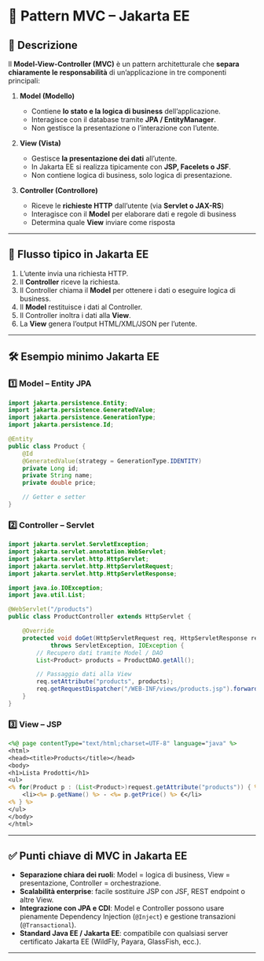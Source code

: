 # 🧩 Pattern MVC – Jakarta EE

## 📌 Descrizione

Il **Model-View-Controller (MVC)** è un pattern architetturale che **separa chiaramente le responsabilità** di un’applicazione in tre componenti principali:

1. **Model (Modello)**

   - Contiene **lo stato e la logica di business** dell’applicazione.
   - Interagisce con il database tramite **JPA / EntityManager**.
   - Non gestisce la presentazione o l’interazione con l’utente.

2. **View (Vista)**

   - Gestisce **la presentazione dei dati** all’utente.
   - In Jakarta EE si realizza tipicamente con **JSP, Facelets o JSF**.
   - Non contiene logica di business, solo logica di presentazione.

3. **Controller (Controllore)**

   - Riceve le **richieste HTTP** dall’utente (via **Servlet o JAX-RS**)
   - Interagisce con il **Model** per elaborare dati e regole di business
   - Determina quale **View** inviare come risposta

---

## 🔁 Flusso tipico in Jakarta EE

1. L’utente invia una richiesta HTTP.
2. Il **Controller** riceve la richiesta.
3. Il Controller chiama il **Model** per ottenere i dati o eseguire logica di business.
4. Il **Model** restituisce i dati al Controller.
5. Il Controller inoltra i dati alla **View**.
6. La **View** genera l’output HTML/XML/JSON per l’utente.

---

## 🛠️ Esempio minimo Jakarta EE

### 1️⃣ Model – Entity JPA

```java
import jakarta.persistence.Entity;
import jakarta.persistence.GeneratedValue;
import jakarta.persistence.GenerationType;
import jakarta.persistence.Id;

@Entity
public class Product {
    @Id
    @GeneratedValue(strategy = GenerationType.IDENTITY)
    private Long id;
    private String name;
    private double price;

    // Getter e setter
}
```

### 2️⃣ Controller – Servlet

```java
import jakarta.servlet.ServletException;
import jakarta.servlet.annotation.WebServlet;
import jakarta.servlet.http.HttpServlet;
import jakarta.servlet.http.HttpServletRequest;
import jakarta.servlet.http.HttpServletResponse;

import java.io.IOException;
import java.util.List;

@WebServlet("/products")
public class ProductController extends HttpServlet {

    @Override
    protected void doGet(HttpServletRequest req, HttpServletResponse resp)
            throws ServletException, IOException {
        // Recupero dati tramite Model / DAO
        List<Product> products = ProductDAO.getAll();

        // Passaggio dati alla View
        req.setAttribute("products", products);
        req.getRequestDispatcher("/WEB-INF/views/products.jsp").forward(req, resp);
    }
}
```

### 3️⃣ View – JSP

```jsp
<%@ page contentType="text/html;charset=UTF-8" language="java" %>
<html>
<head><title>Products</title></head>
<body>
<h1>Lista Prodotti</h1>
<ul>
<% for(Product p : (List<Product>)request.getAttribute("products")) { %>
    <li><%= p.getName() %> - <%= p.getPrice() %> €</li>
<% } %>
</ul>
</body>
</html>
```

---

## ✅ Punti chiave di MVC in Jakarta EE

- **Separazione chiara dei ruoli**: Model = logica di business, View = presentazione, Controller = orchestrazione.
- **Scalabilità enterprise**: facile sostituire JSP con JSF, REST endpoint o altre View.
- **Integrazione con JPA e CDI**: Model e Controller possono usare pienamente Dependency Injection (`@Inject`) e gestione transazioni (`@Transactional`).
- **Standard Java EE / Jakarta EE**: compatibile con qualsiasi server certificato Jakarta EE (WildFly, Payara, GlassFish, ecc.).

---
